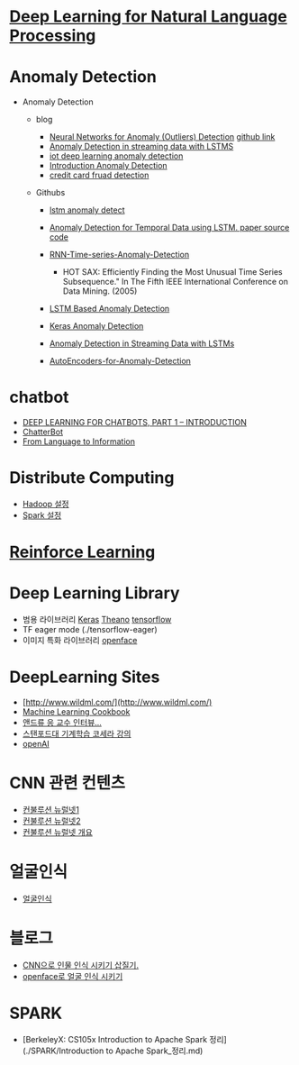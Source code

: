 # [Deep Learning for Natural Language Processing](./nlp.md)

# Anomaly Detection 

- Anomaly Detection

  - blog

    - [Neural Networks for Anomaly (Outliers) Detection](https://blog.goodaudience.com/neural-networks-for-anomaly-outliers-detection-a454e3fdaae8) [github link](https://github.com/abelusha/AutoEncoders-for-Anomaly-Detection/blob/master/AutoEncoders-for-Anomaly-Detection.ipynb)
    - [Anomaly Detection in streaming data with LSTMS](https://drive.google.com/file/d/0B_O25s3dlPczREhiNEJOS1prOWs/view)
    - [iot deep learning anomaly detection](https://developer.ibm.com/tutorials/iot-deep-learning-anomaly-detection-5/)
    - [Introduction Anomaly Detection](https://www.kdnuggets.com/2017/04/datascience-introduction-anomaly-detection.html)
    - [credit card fruad detection](https://medium.com/@curiousily/credit-card-fraud-detection-using-autoencoders-in-keras-tensorflow-for-hackers-part-vii-20e0c85301bd)

  - Githubs 

    - [lstm anomaly detect](https://github.com/aurotripathy/lstm-anomaly-detect)

    - [Anomaly Detection for Temporal Data using LSTM. paper source code](https://github.com/akash13singh/lstm_anomaly_thesis)

    - [RNN-Time-series-Anomaly-Detection](https://github.com/chickenbestlover/RNN-Time-series-Anomaly-Detection)

      - HOT SAX: Efficiently Finding the Most Unusual Time Series Subsequence." In The Fifth IEEE International Conference on Data Mining. (2005) 

    - [LSTM Based Anomaly Detection](https://github.com/jramapuram/LSTM_Anomaly_Detector)

    - [Keras Anomaly Detection](https://github.com/chen0040/keras-anomaly-detection)

    - [Anomaly Detection in Streaming Data with LSTMs](https://github.com/marionleborgne/lstm-talk)

    - [AutoEncoders-for-Anomaly-Detection](https://github.com/abelusha/AutoEncoders-for-Anomaly-Detection)


# chatbot
- [DEEP LEARNING FOR CHATBOTS, PART 1 – INTRODUCTION](http://www.wildml.com/2016/04/deep-learning-for-chatbots-part-1-introduction/)
- [ChatterBot](https://github.com/gunthercox/ChatterBot)
- [From Language to Information](./chatbot/chatbot.pdf)

# Distribute Computing
- [Hadoop 설정](./distribute/hadoop_config.md)
- [Spark 설정](./distribute/spark_config.md)

# [Reinforce Learning](./rl.md) 


# Deep Learning Library
- 범용 라이브러리 
  [Keras](./keras/README.md)
  [Theano](./Theano/README.MD)
  [tensorflow](./tensorflow/README.MD)
- TF eager mode (./tensorflow-eager)
- 이미지 특화 라이브러리 
  [openface](./openface/README.md)

# DeepLearning Sites 
- [http://www.wildml.com/](http://www.wildml.com/)
- [Machine Learning Cookbook](https://www.gitbook.com/book/bigaidream/subsets_ml_cookbook/details)
- [앤드류 응 교수 인터뷰...](http://events.technologyreview.com/emtech/digital/16/video/watch/andrew-ng-deep-learning/)
- [스탠포드대 기계학습 코세라 강의](https://www.coursera.org/learn/machine-learning/home/welcome)
- [openAI](https://blog.openai.com/openai-five/)

# CNN 관련 컨텐츠
- [컨불루션 뉴럴넷1](http://t-robotics.blogspot.kr/2016/05/convolutional-neural-network_31.html#.V1ZrWpOLSlM)
- [컨불루션 뉴럴넷2](http://keunwoochoi.blogspot.kr/2015/07/convolutional-neural-network.html)
- [컨불루션 뉴럴넷 개요](http://keunwoochoi.blogspot.kr/search/label/CNNs)

# 얼굴인식
- [얼굴인식](./faceRecon/contents.md)

# 블로그 
- [CNN으로 인물 인식 시키기 삽질기.](./blog/post1/contents.md)
- [openface로 얼굴 인식 시키기](./blog/post3/content.md)

# SPARK
- [BerkeleyX: CS105x Introduction to Apache Spark 정리](./SPARK/Introduction to Apache Spark_정리.md)
